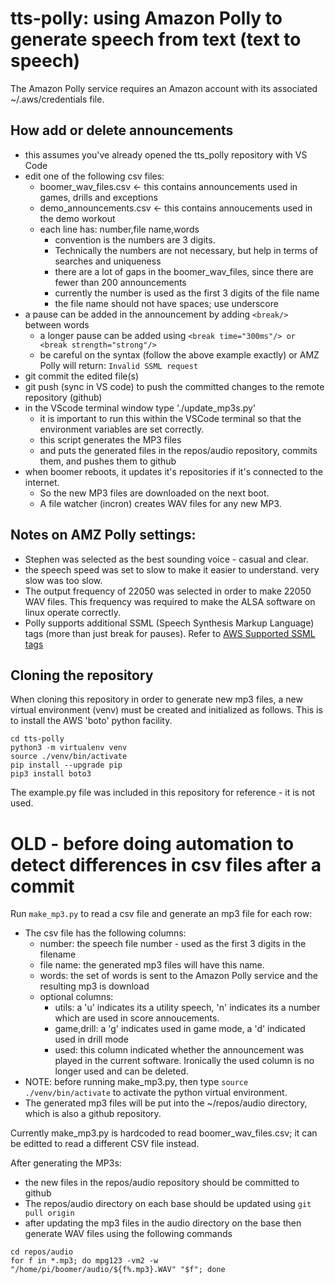# tts-polly: using Amazon Polly to generate speech from text (text to speech)

The Amazon Polly service requires an Amazon account with its associated ~/.aws/credentials file.

## How add or delete announcements
- this assumes you've already opened the tts_polly repository with VS Code
- edit one of the following csv files:
  - boomer_wav_files.csv  <- this contains announcements used in games, drills and exceptions
  - demo_announcements.csv <- this contains annoucements used in the demo workout
  - each line has: number,file name,words
    - convention is the numbers are 3 digits.
    - Technically the numbers are not necessary, but help in terms of searches and uniqueness
    - there are a lot of gaps in the boomer_wav_files, since there are fewer than 200 announcements
    - currently the number is used as the first 3 digits of the file name
    - the file name should not have spaces; use underscore
- a pause can be added in the announcement by adding ```<break/>``` between words
  - a longer pause can be added using ```<break time="300ms"/> or <break strength="strong"/>```
  - be careful on the syntax (follow the above example exactly) or AMZ Polly will return: ```Invalid SSML request```
- git commit the edited file(s)
- git push (sync in VS code) to push the committed changes to the remote repository (github)
- in the VScode terminal window type './update_mp3s.py'
  - it is important to run this within the VSCode terminal so that the environment variables are set correctly.
  - this script generates the MP3 files
  - and puts the generated files in the repos/audio repository, commits them, and pushes them to github
- when boomer reboots, it updates it's repositories if it's connected to the internet.
  - So the new MP3 files are downloaded on the next boot.
  - A file watcher (incron) creates WAV files for any new MP3.


## Notes on AMZ Polly settings:
- Stephen was selected as the best sounding voice - casual and clear.
- the speech speed was set to slow to make it easier to understand.  very slow was too slow.
- The output frequency of 22050 was selected in order to make 22050 WAV files.  This frequency was required to make the ALSA software on linux operate correctly.
- Polly supports additional SSML (Speech Synthesis Markup Language) tags (more than just break for pauses).  Refer to [AWS Supported SSML tags](https://docs.aws.amazon.com/polly/latest/dg/supportedtags.html)

## Cloning the repository
When cloning this repository in order to generate new mp3 files, a new virtual environment (venv) must be created and initialized as follows.  This is to install the AWS 'boto' python facility.
```
cd tts-polly
python3 -m virtualenv venv
source ./venv/bin/activate
pip install --upgrade pip
pip3 install boto3
```

The example.py file was included in this repository for reference - it is not used.


# OLD - before doing automation to detect differences in csv files after a commit
Run ```make_mp3.py``` to read a csv file and generate an mp3 file for each row:
- The csv file has the following columns:
  - number: the speech file number - used as the first 3 digits in the filename
  - file name: the generated mp3 files will have this name.
  - words: the set of words is sent to the Amazon Polly service and the resulting mp3 is download
  - optional columns:
    - utils: a 'u' indicates its a utility speech, 'n' indicates its a number which are used in score annoucements.
    - game,drill: a 'g' indicates used in game mode, a 'd' indicated used in drill mode
    - used: this column indicated whether the announcement was played in the current software. Ironically the used column is no longer used and can be deleted.
- NOTE: before running make_mp3.py, then type ```source ./venv/bin/activate``` to activate the python virtual environment.
- The generated mp3 files will be put into the ~/repos/audio directory, which is also a github repository.

Currently make_mp3.py is hardcoded to read boomer_wav_files.csv; it can be editted to read a different CSV file instead.

After generating the MP3s:
  - the new files in the repos/audio repository should be committed to github
  - The repos/audio directory on each base should be updated using ```git pull origin```
  - after updating the mp3 files in the audio directory on the base then generate WAV files using the following commands
```
cd repos/audio
for f in *.mp3; do mpg123 -vm2 -w "/home/pi/boomer/audio/${f%.mp3}.WAV" "$f"; done
```